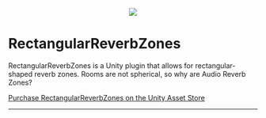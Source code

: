 <p align="center">
  <a href="https://assetstore.unity.com/packages/tools/ai-ml-integration/easy-computer-vision-261410"><img src="https://github.com/FuturistAcoustics/RectangularReverbZones/blob/main/Images/Rectangular%20Reverb%20Zones%20160x160.png"></a>
</p>

# RectangularReverbZones
RectangularReverbZones is a Unity plugin that allows for rectangular-shaped reverb zones. Rooms are not spherical, so why are Audio Reverb Zones?

[Purchase RectangularReverbZones on the Unity Asset Store](https://u3d.as/37DT) <a href="https://u3d.as/37DT"><img src="https://github.com/FuturistAcoustics/RectangularReverbZones/blob/main/Images/Rectangular%20Reverb%20Zones%20160x160.png" width=14px></a>

-----
